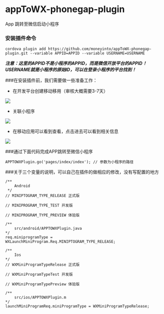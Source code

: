 # appToWX-phonegap-plugin
App 跳转至微信启动小程序


### 安装插件命令
```
cordova plugin add https://github.com/moneyinto/appToWX-phonegap-plugin.git --variable APPID=APPID --variable USERNAME=USERNAME
```

***注意：这里的APPID不是小程序的APPID，而是微信开放平台的APPID！USERNAME就是小程序的原始ID，可以在登录小程序的平台找到！***


###在安装插件前，我们需要做一些准备工作：

- 在开发平台创建移动移用（审核大概需要3-7天）

![](http://7sbq8w.com1.z0.glb.clouddn.com/O8R%29A7QXHB6C~3QWNVKFYGW.png)

- 关联小程序

![](http://7sbq8w.com1.z0.glb.clouddn.com/0VSMJ2K%60%7DU%294DRCGKMDWSRJ.png)

- 在移动应用可以看到查看，点击进去可以看到相关信息

![](http://7sbq8w.com1.z0.glb.clouddn.com/8N1ET0R%7B9%5DP%605@SGV_AM@BX.png)


###通过下面代码完成APP跳转至微信小程序

```
APPTOWXPlugin.go('pages/index/index'); // 参数为小程序的路径
```

###关于三个变量的说明，可以自己在插件的做相应的修改，没有写配置的地方

```
/** 
    Android
 */
// MINIPTOGRAM_TYPE_RELEASE 正式版

// MINIPROGRAM_TYPE_TEST 开发版

// MINIPROGRAM_TYPE_PREVIEW 体验版

/** 
    src/android/APPTOWXPlugin.java 
*/
req.miniprogramType = WXLaunchMiniProgram.Req.MINIPTOGRAM_TYPE_RELEASE;

/** 
    Ios 
*/
// WXMiniProgramTypeRelease 正式版

// WXMiniProgramTypeTest 开发版

// WXMiniProgramTypePreview 体验版

/** 
    src/ios/APPTOWXPlugin.m 
*/
launchMiniProgramReq.miniProgramType = WXMiniProgramTypeRelease;
```